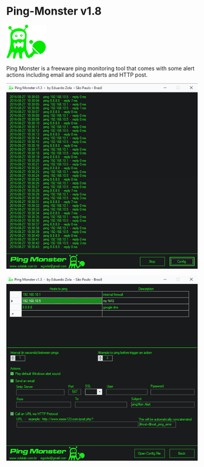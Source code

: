 # Ping-Monster v1.8

![alt tag](https://github.com/egzola/Ping-Monster/blob/master/pingmonster_logo.png)

Ping Monster is a freeware ping monitoring tool that comes with some alert actions including email and sound alerts and HTTP post. 

![alt tag](https://github.com/egzola/Ping-Monster/blob/master/pingmonster_shot1.png)

![alt tag](https://github.com/egzola/Ping-Monster/blob/master/pingmonster_shot2.png)

 
